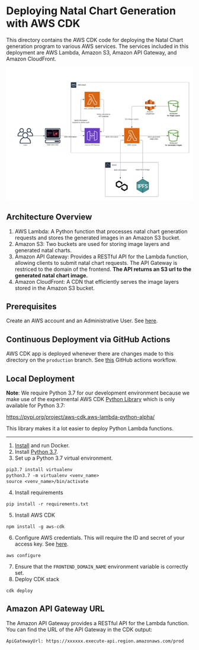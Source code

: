 # Deploying Natal Chart Generation with AWS CDK

This directory contains the AWS CDK code for deploying the Natal Chart generation program to various AWS
services. The services included in this deployment are AWS Lambda, Amazon S3, Amazon API Gateway, and Amazon
CloudFront.

![High-level Architecture Diagram](./assets/aws_architecture.png)

## Architecture Overview

1. AWS Lambda: A Python function that processes natal chart generation requests and stores the generated images in an Amazon S3 bucket.
2. Amazon S3: Two buckets are used for storing image layers and generated natal charts.
3. Amazon API Gateway: Provides a RESTful API for the Lambda function, allowing clients to submit natal chart requests. The API Gateway is restriced to the domain of the frontend. **The API returns an S3 url to the generated natal chart image.** 
4. Amazon CloudFront: A CDN that efficiently serves the image layers stored in the Amazon S3 bucket.

## Prerequisites

Create an AWS account and an Administrative User. See [here](https://cdkworkshop.com/15-prerequisites/200-account.html).

## Continuous Deployment via GitHub Actions

AWS CDK app is deployed whenever there are changes made to this directory on the `production` branch. See [this](../.github/workflows/deploy-cdk-stack.yml) GitHub actions workflow.

## Local Deployment

**Note**: We require Python 3.7 for our development environment because we make use of
the experimental AWS CDK [Python Library](https://docs.aws.amazon.com/cdk/api/v2/python/aws_cdk.aws_lambda_python_alpha/README.html)
which is only available for Python 3.7:

https://pypi.org/project/aws-cdk.aws-lambda-python-alpha/


This library makes it a lot easier to deploy Python Lambda functions.

---

1. [Install](https://docs.docker.com/engine/install/) and run Docker.
2. Install [Python 3.7](https://www.python.org/downloads/release/python-370/).
3. Set up a Python 3.7 virtual environment.
```
pip3.7 install virtualenv
python3.7 -m virtualenv <venv_name>
source <venv_name>/bin/activate
```
4. Install requirements
```
pip install -r requirements.txt
```
5. Install AWS CDK
```
npm install -g aws-cdk
``` 
6. Configure AWS credentials. This will require the ID and secret of your access key. See [here](https://docs.aws.amazon.com/powershell/latest/userguide/pstools-appendix-sign-up.html).
```
aws configure
```
7. Ensure that the `FRONTEND_DOMAIN_NAME` environment variable is correctly set.
8. Deploy CDK stack
```
cdk deploy 
```

## Amazon API Gateway URL

The Amazon API Gateway provides a RESTful API for the Lambda function.
You can find the URL of the API Gateway in the CDK output:
```
ApiGatewayUrl: https://xxxxxx.execute-api.region.amazonaws.com/prod

```

